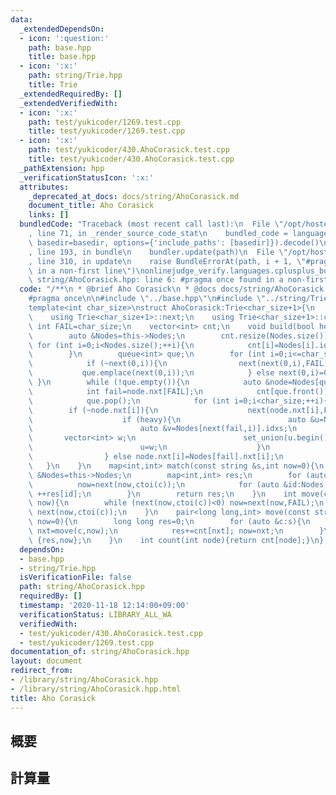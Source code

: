 ```yaml
---
data:
  _extendedDependsOn:
  - icon: ':question:'
    path: base.hpp
    title: base.hpp
  - icon: ':x:'
    path: string/Trie.hpp
    title: Trie
  _extendedRequiredBy: []
  _extendedVerifiedWith:
  - icon: ':x:'
    path: test/yukicoder/1269.test.cpp
    title: test/yukicoder/1269.test.cpp
  - icon: ':x:'
    path: test/yukicoder/430.AhoCorasick.test.cpp
    title: test/yukicoder/430.AhoCorasick.test.cpp
  _pathExtension: hpp
  _verificationStatusIcon: ':x:'
  attributes:
    _deprecated_at_docs: docs/string/AhoCorasick.md
    document_title: Aho Corasick
    links: []
  bundledCode: "Traceback (most recent call last):\n  File \"/opt/hostedtoolcache/Python/3.9.0/x64/lib/python3.9/site-packages/onlinejudge_verify/documentation/build.py\"\
    , line 71, in _render_source_code_stat\n    bundled_code = language.bundle(stat.path,\
    \ basedir=basedir, options={'include_paths': [basedir]}).decode()\n  File \"/opt/hostedtoolcache/Python/3.9.0/x64/lib/python3.9/site-packages/onlinejudge_verify/languages/cplusplus.py\"\
    , line 193, in bundle\n    bundler.update(path)\n  File \"/opt/hostedtoolcache/Python/3.9.0/x64/lib/python3.9/site-packages/onlinejudge_verify/languages/cplusplus_bundle.py\"\
    , line 310, in update\n    raise BundleErrorAt(path, i + 1, \"#pragma once found\
    \ in a non-first line\")\nonlinejudge_verify.languages.cplusplus_bundle.BundleErrorAt:\
    \ string/AhoCorasick.hpp: line 6: #pragma once found in a non-first line\n"
  code: "/**\n * @brief Aho Corasick\n * @docs docs/string/AhoCorasick.md\n */\n\n\
    #pragma once\n\n#include \"../base.hpp\"\n#include \"../string/Trie.hpp\"\n\n\
    template<int char_size>\nstruct AhoCorasick:Trie<char_size+1>{\n    using Trie<char_size+1>::Trie;\n\
    \    using Trie<char_size+1>::next;\n    using Trie<char_size+1>::ctoi;\n    const\
    \ int FAIL=char_size;\n    vector<int> cnt;\n    void build(bool heavy=true){\n\
    \        auto &Nodes=this->Nodes;\n        cnt.resize(Nodes.size());\n       \
    \ for (int i=0;i<Nodes.size();++i){\n            cnt[i]=Nodes[i].idxs.size();\n\
    \        }\n        queue<int> que;\n        for (int i=0;i<=char_size;++i){\n\
    \            if (~next(0,i)){\n                next(next(0,i),FAIL)=0;\n     \
    \           que.emplace(next(0,i));\n            } else next(0,i)=0;\n       \
    \ }\n        while (!que.empty()){\n            auto &node=Nodes[que.front()];\n\
    \            int fail=node.nxt[FAIL];\n            cnt[que.front()]+=cnt[fail];\n\
    \            que.pop();\n            for (int i=0;i<char_size;++i){\n        \
    \        if (~node.nxt[i]){\n                    next(node.nxt[i],FAIL)=next(fail,i);\n\
    \                    if (heavy){\n                        auto &u=Nodes[node.nxt[i]].idxs;\n\
    \                        auto &v=Nodes[next(fail,i)].idxs;\n                 \
    \       vector<int> w;\n                        set_union(u.begin(),u.end(),v.begin(),v.end(),back_inserter(w));\n\
    \                        u=w;\n                    }\n                    que.emplace(node.nxt[i]);\n\
    \                } else node.nxt[i]=Nodes[fail].nxt[i];\n            }\n     \
    \   }\n    }\n    map<int,int> match(const string &s,int now=0){\n        auto\
    \ &Nodes=this->Nodes;\n        map<int,int> res;\n        for (auto c:s){\n  \
    \          now=next(now,ctoi(c));\n            for (auto &id:Nodes[now].idxs)\
    \ ++res[id];\n        }\n        return res;\n    }\n    int move(const char &c,int\
    \ now){\n        while (next(now,ctoi(c))<0) now=next(now,FAIL);\n        return\
    \ next(now,ctoi(c));\n    }\n    pair<long long,int> move(const string &s,int\
    \ now=0){\n        long long res=0;\n        for (auto &c:s){\n            int\
    \ nxt=move(c,now);\n            res+=cnt[nxt]; now=nxt;\n        }\n        return\
    \ {res,now};\n    }\n    int count(int node){return cnt[node];}\n};"
  dependsOn:
  - base.hpp
  - string/Trie.hpp
  isVerificationFile: false
  path: string/AhoCorasick.hpp
  requiredBy: []
  timestamp: '2020-11-18 12:14:00+09:00'
  verificationStatus: LIBRARY_ALL_WA
  verifiedWith:
  - test/yukicoder/430.AhoCorasick.test.cpp
  - test/yukicoder/1269.test.cpp
documentation_of: string/AhoCorasick.hpp
layout: document
redirect_from:
- /library/string/AhoCorasick.hpp
- /library/string/AhoCorasick.hpp.html
title: Aho Corasick
---
```

## 概要

## 計算量